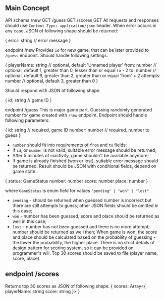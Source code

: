 ## Main Concept

API schema
/new GET
/guess GET
/scores GET
All requests and responses should use `Content-Type: application/json` header.
When error occurs in any case, JSON of following shape should be returned:

{
error: string // error message
}

endpoint /new
Provides `id` for new game, that can be later provided to `/guess` endpoint.
Should handle following settings:

{
playerName: string // optional, default 'Unnamed player'
from: number // optional, default 1, greater than 0, lesser than or equal `to` - 2
to: number // optional, default 9, greater than 2, greater than or equal 'from' + 2
attempts: number // optional, default 3, greater than 0
}

Should respond with JSON of following shape:

{
id: string // game ID
}

endpoint /guess
This is major game part. Guessing randomly generated number for game created with
`/new` endpoint. Endpoint should handle following parameters:

{
id: string // required, game ID
number: number // required, number to guess
}

- `number` should fit into requirements of `from` and `to` fields;
- If `id`, or `number` is not valid, suitable error message should be returned;
- After 5 minutes of inactivity, game shouldn't be available anymore;
- If game is already finished (won or lost), suitable error message should be returned.
Result should be JSON with conditional fields, depend on game state:

{
status: GameStatus
number: number
score: number
place: number
}

where `GameStatus` is enum field for values `"pending" | "won" | "lost"`
- `pending` - should be returned when guessed number is incorrect but there are still
attempts to guess; other JSON fields should be omitted in this case;
- `won` - number has been guessed; score and place should be returned as well in this
case;
- `lost` - number has not been guessed and there is no more attempt; number should be
returned as well then;
When game is won, the score and place should be calculated based on the probability
of guessing - the lower the probability, the higher place. There is no strict details of
design pattern for scoring system, so it can be provided on programmer's will.
Top 30 scores should be saved to file (player name, score, place).
## endpoint /scores
Returns top 30 scores as JSON of following shape:
{
scores: Array<{
playerName: string
score: string
}>
}